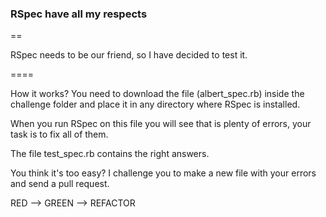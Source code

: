 ### RSpec have all my respects
==

RSpec needs to be our friend, so I have decided to test it. 

====

How it works? You need to download the file (albert_spec.rb) inside the challenge folder and place it in any directory where RSpec is installed. 

When you run RSpec on this file you will see that is plenty of errors, your task is to fix all of them.

The file test_spec.rb contains the right answers. 

You think it's too easy? I challenge you to make a new file with your errors and send a pull request.

RED --> GREEN --> REFACTOR

